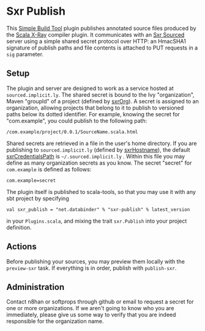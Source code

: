Sxr Publish
===========

This [Simple Build Tool][sbt] plugin publishes annotated source files produced by the [Scala X-Ray][sxr] compiler plugin. It communicates with an  [Sxr Sourced][sxr-sourced] server using a simple shared secret protocol over HTTP: an HmacSHA1 signature of publish paths and file contents is attached to PUT requests in a `sig` parameter.

[sbt]: http://code.google.com/p/simple-build-tool/
[sxr]: http://github.com/harrah/browse
[sxr-sourced]: http://github.com/softprops/sxr-sourced

Setup
-----

The plugin and server are designed to work as a service hosted at `sourced.implicit.ly`. The shared secret is bound to the Ivy "organization", Maven "groupId" of a project (defined by [sxrOrg][sxrOrg]). A secret is assigned to an organization, allowing projects that belong to it to publish to versioned paths below its dotted identifier. For example, knowing the secret for "com.example", you could publish to the following path:

[sxrOrg]: http://sourced.implicit.ly/net.databinder/sxr-publish/0.1.2/sxr.scala.html#16936

    /com.example/project/0.0.1/SourceName.scala.html

Shared secrets are retrieved in a file in the user's home directory. If you are publishing to `sourced.implicit.ly` (defined by [sxrHostname][sxrHostname]), the default [sxrCredentialsPath][sxrCredentialsPath] is `~/.sourced.implicit.ly` . Within this file you may define as many organization secrets as you know. The secret "secret" for `com.example` is defined as follows:

[sxrHostname]: http://sourced.implicit.ly/net.databinder/sxr-publish/0.1.2/sxr.scala.html#16945
[sxrCredentialsPath]: http://sourced.implicit.ly/net.databinder/sxr-publish/0.1.2/sxr.scala.html#16947

    com.example=secret

The plugin itself is published to scala-tools, so that you may use it with any sbt project by specifying


    val sxr_publish = "net.databinder" % "sxr-publish" % latest_version

in your `Plugins.scala`, and mixing the trait `sxr.Publish` into your project definition.

Actions
-------

Before publishing your sources, you may preview them locally with the `preview-sxr` task. If everything is in order, publish with `publish-sxr`.

Administration
--------------

Contact n8han or softprops through github or email to request a secret for one or more organizations. If we aren't going to know who you are immediately, please give us some way to verify that you are indeed responsible for the organization name.